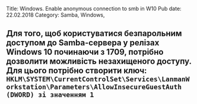 Title: Windows. Enable anonymous connection to smb in W10
Pub date: 22.02.2018
Category: Samba, Windows, 

**Для того, щоб користуватися безпарольним доступом до Samba-сервера у релізах Windows 10 починаючи з 1709, потрібно дозволити можливість незахищеного доступу.**
**Для цього потрібно створити ключ:**
`HKLM\SYSTEM\CurrentControlSet\Services\LanmanWorkstation\Parameters\AllowInsecureGuestAuth (DWORD) зі значенням 1`
-----